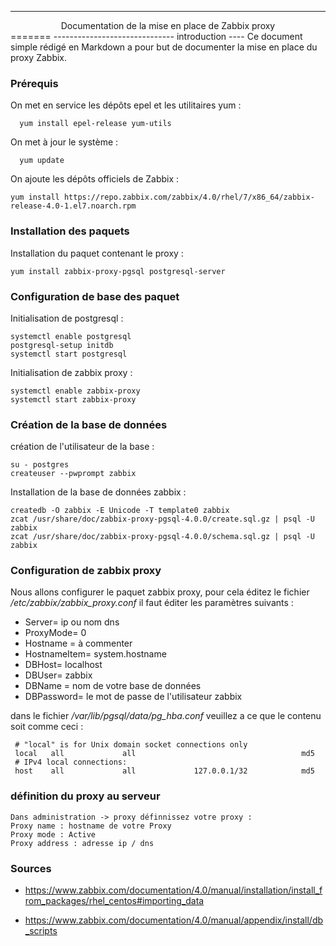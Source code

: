 --------------------------------------------------
<center>Documentation de la mise en place de Zabbix proxy</center>
=======
------------------------------
introduction
----
Ce document simple rédigé en Markdown a pour but de documenter la mise en place du proxy Zabbix.

### Prérequis

  On met en service les dépôts epel et les utilitaires yum :

      yum install epel-release yum-utils

On met à jour le système :

      yum update

On ajoute les dépôts officiels de Zabbix :

    yum install https://repo.zabbix.com/zabbix/4.0/rhel/7/x86_64/zabbix-release-4.0-1.el7.noarch.rpm

### Installation des paquets

Installation du paquet contenant le proxy :

    yum install zabbix-proxy-pgsql postgresql-server

### Configuration de base des paquet

Initialisation de postgresql :

    systemctl enable postgresql
    postgresql-setup initdb
    systemctl start postgresql

Initialisation de zabbix proxy :

    systemctl enable zabbix-proxy
    systemctl start zabbix-proxy

### Création de la base de données

création de l'utilisateur de la base :

    su - postgres
    createuser --pwprompt zabbix

Installation de la base de données zabbix :

    createdb -O zabbix -E Unicode -T template0 zabbix
    zcat /usr/share/doc/zabbix-proxy-pgsql-4.0.0/create.sql.gz | psql -U zabbix
    zcat /usr/share/doc/zabbix-proxy-pgsql-4.0.0/schema.sql.gz | psql -U zabbix

### Configuration de zabbix proxy

Nous allons configurer le paquet zabbix proxy, pour cela éditez le fichier */etc/zabbix/zabbix_proxy.conf*
il faut éditer les paramètres suivants :

 * Server= ip ou nom dns
 * ProxyMode= 0
 * Hostname = à commenter
 * HostnameItem= system.hostname
 * DBHost= localhost
 * DBUser= zabbix
 * DBName = nom  de votre base de données
 * DBPassword= le mot de passe de l'utilisateur zabbix

dans le fichier */var/lib/pgsql/data/pg_hba.conf* veuillez a ce que le contenu soit comme ceci :

     # "local" is for Unix domain socket connections only
     local   all             all                                     md5
     # IPv4 local connections:
     host    all             all             127.0.0.1/32            md5

### définition du proxy au serveur

    Dans administration -> proxy définnissez votre proxy :
    Proxy name : hostname de votre Proxy
    Proxy mode : Active
    Proxy address : adresse ip / dns


### Sources

* https://www.zabbix.com/documentation/4.0/manual/installation/install_from_packages/rhel_centos#importing_data

* https://www.zabbix.com/documentation/4.0/manual/appendix/install/db_scripts
